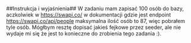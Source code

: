 ##Instrukcja i wyjaśnienia##
W zadaniu mam zapisać 100 osób do bazy, aczkolwiek w https://swapi.co/ w dokumentacji gdzie jest endpoint https://swapi.co/api/people maksymalna ilość osób to 87, więc pobrałem tyle osób. Mógłbym resztę dopisać jakieś fejkowe przez seeder, ale nie wydaje mi się że jest to konieczne do zrobienia tego zadania :).
